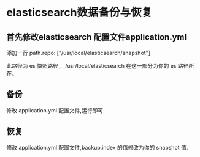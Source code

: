 # elasticsearch数据备份与恢复

## 首先修改elasticsearch 配置文件application.yml
添加一行 path.repo: ["/usr/local/elasticsearch/snapshot"]

此路径为 es 快照路径， /usr/local/elasticsearch 在这一部分为你的 es 路径所在。


## 备份
修改 application.yml 配置文件,运行即可

## 恢复
修改 application.yml 配置文件,backup.index 的值修改为你的 snapshot  值. 
